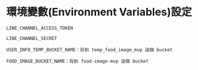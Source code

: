 # 環境變數(Environment Variables)設定

```
LINE_CHANNEL_ACCESS_TOKEN

LINE_CHANNEL_SECRET

USER_INFO_TEMP_BUCKET_NAME：存到 temp_food_image_mvp 這個 bucket

FOOD_IMAGE_BUCKET_NAME：存到 food-image-mvp 這個 bucket
```